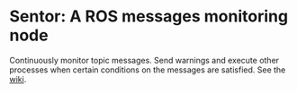 ﻿# Sentor: A ROS messages monitoring node

Continuously monitor topic messages. Send warnings and execute other processes when certain conditions on the messages are satisfied. See the [wiki](https://github.com/SAGARobotics/sentor/wiki/sentor).

